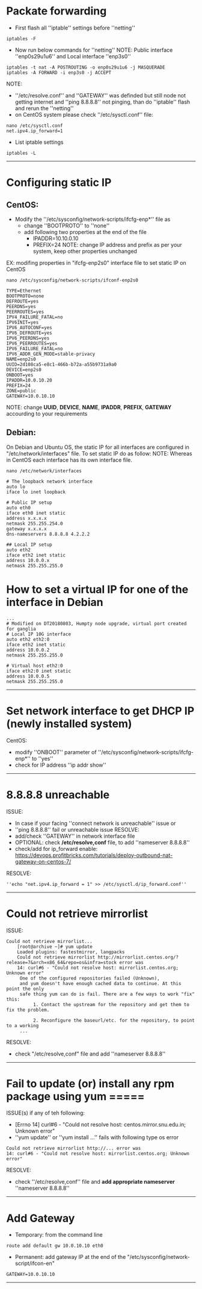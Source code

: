 # Packate forwarding
* First flash all ''iptable'' settings before ''netting''
````
iptables -F
````
* Now run below commands for ''netting''
NOTE: Public interface ''enp0s29u1u6'' and Local interface ''enp3s0''
````
iptables -t nat -A POSTROUTING -o enp0s29u1u6 -j MASQUERADE
iptables -A FORWARD -i enp3s0 -j ACCEPT
````
NOTE:
* ''/etc/resolve.conf'' and ''GATEWAY'' was definded but still node not getting internet and ''ping 8.8.8.8'' not pinging, than do ''iptable'' flash and rerun the ''netting''
* on CentOS system please check ''/etc/sysctl.conf'' file:
````
nano /etc/sysctl.conf
net.ipv4.ip_forward=1
````
* List iptable settings
````
iptables -L
````
----

# Configuring static IP
## CentOS:
* Modify the ''/etc/sysconfig/network-scripts/ifcfg-enp*'' file as
  * change ''BOOTPROTO'' to ''none''
  * add following two properties at the end of the file
    * IPADDR=10.10.0.10
    * PREFIX=24
NOTE: change IP address and prefix as per your system, keep other properties unchanged

EX: modifing properties in "ifcfg-enp2s0" interface file to set static IP on CentOS
````
nano /etc/sysconfig/network-scripts/ifconf-enp2s0

TYPE=Ethernet
BOOTPROTO=none
DEFROUTE=yes
PEERDNS=yes
PEERROUTES=yes
IPV4_FAILURE_FATAL=no
IPV6INIT=yes
IPV6_AUTOCONF=yes
IPV6_DEFROUTE=yes
IPV6_PEERDNS=yes
IPV6_PEERROUTES=yes
IPV6_FAILURE_FATAL=no
IPV6_ADDR_GEN_MODE=stable-privacy
NAME=enp2s0
UUID=2d108ca5-e8c1-466b-b72a-a55b9731a9a0 
DEVICE=enp2s0
ONBOOT=yes
IPADDR=10.0.10.20
PREFIX=24
ZONE=public
GATEWAY=10.0.10.10
````
NOTE: change **UUID**, **DEVICE**, **NAME**, **IPADDR**, **PREFIX**, **GATEWAY** accourding to your requirements

## Debian:
On Debian and Ubuntu OS, the static IP for all interfaces are configured in "/etc/network/interfaces" file. To set static IP do as follow:
NOTE: Whereas in CentOS each interface has its own interface file.
````
nano /etc/network/interfaces

# The loopback network interface
auto lo
iface lo inet loopback

# Public IP setup
auto eth0
iface eth0 inet static
address x.x.x.x
netmask 255.255.254.0
gateway x.x.x.x
dns-nameservers 8.8.8.8 4.2.2.2

## Local IP setup
auto eth2
iface eth2 inet static
address 10.0.0.x
netmask 255.255.255.0
````

# How to set a virtual IP for one of the interface in Debian
````
...
# Modified on DT20180803, Humpty node upgrade, virtual port created for ganglia
# Local IP 10G interface
auto eth2 eth2:0
iface eth2 inet static
address 10.0.0.2
netmask 255.255.255.0

# Virtual host eth2:0
iface eth2:0 inet static
address 10.0.0.5
netmask 255.255.255.0
````
----

# Set network interface to get DHCP IP (newly installed system)
CentOS:
* modify ''ONBOOT'' parameter of ''/etc/sysconfig/network-scripts/ifcfg-enp*'' to ''yes''
* check for IP address ''ip addr show''
----

# 8.8.8.8 unreachable
ISSUE:
* In case if your facing ''connect network is unreachable'' issue or
* ''ping 8.8.8.8'' fail or unreachable issue
RESOLVE:
* add/check ''GATEWAY'' in network interface file
* OPTIONAL: check **/etc/resolve,conf** file, to add ''nameserver 8.8.8.8''
* check/add for ip_forward enable: https://devops.profitbricks.com/tutorials/deploy-outbound-nat-gateway-on-centos-7/

RESOLVE:
````
''echo "net.ipv4.ip_forward = 1" >> /etc/sysctl.d/ip_forward.conf''
````
----

# Could not retrieve mirrorlist
ISSUE:
````
Could not retrieve mirrorlist...
    [root@archive ~]# yum update
    Loaded plugins: fastestmirror, langpacks
    Could not retrieve mirrorlist http://mirrorlist.centos.org/?release=7&arch=x86_64&repo=os&infra=stock error was 
    14: curl#6 - "Could not resolve host: mirrorlist.centos.org; Unknown error"
     One of the configured repositories failed (Unknown),
     and yum doesn't have enough cached data to continue. At this point the only
     safe thing yum can do is fail. There are a few ways to work "fix" this:
          1. Contact the upstream for the repository and get them to fix the problem.
          
          2. Reconfigure the baseurl/etc. for the repository, to point to a working
     ...
````

RESOLVE:
* check "/etc/resolve,conf" file and add ''nameserver 8.8.8.8''
----

# Fail to update (or) install any rpm package using yum =====
ISSUE(s) if any of teh following:
* [Errno 14] curl#6 - "Could not resolve host: centos.mirror.snu.edu.in; Unknown error"
* ''yum update'' or ''yum install ...'' fails with following type os error 
````
Could not retrieve mirrorlist http://... error was
14: curl#6 - "Could not resolve host: mirrorlist.centos.org; Unknown error"
````
RESOLVE:
* check ''/etc/resolve,conf'' file and **add appropriate nameserver** ''nameserver 8.8.8.8''
----

# Add Gateway
* Temporary: from the command line
````
route add default gw 10.0.10.10 eth0
````
* Permanent: add gateway IP at the end of the "/etc/sysconfig/network-script/ifcon-en"
````
GATEWAY=10.0.10.10
````
----
